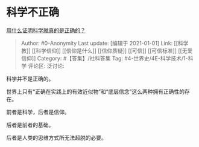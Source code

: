 # 科学不正确
[用什么证明科学就真的是正确的？](https://www.zhihu.com/question/265741210/answer/659042574)

> Author: #0-Anonymity
> Last update: [编辑于 2021-01-01]
> Link: [[科学教]] [[科学信仰]] [[信仰是什么]] [[信仰质疑]] [[可信]] [[可信标准]] [[无爱信仰]]
> Category: #【答集】/社科答集
> Tag: #4-世界史/4E-科学技术/1-科学
> 评论区:
> 泛讨论:

科学并不是正确的。

世界上只有“正确在实践上的有效近似物”和“底层信念”这么两种拥有正确性的存在。

前者是科学，后者是信仰。

后者是前者的基础。

后者是人类的思维方式所无法超脱的必要。
